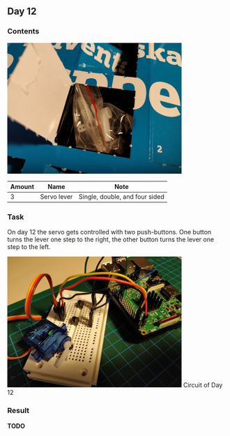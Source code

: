 ## Day 12

### Contents
![Content of Day 12](assets/IMG_20171212_070349.jpg)

Amount | Name | Note
--- | --- | ---
3 | Servo lever | Single, double, and four sided

### Task
On day 12 the servo gets controlled with two push-buttons.
One button turns the lever one step to the right, the other button turns the lever one step to the left.

![Circuit of Day 12](assets/IMG_20171212_071430.jpg)
Circuit of Day 12

### Result
**TODO**
